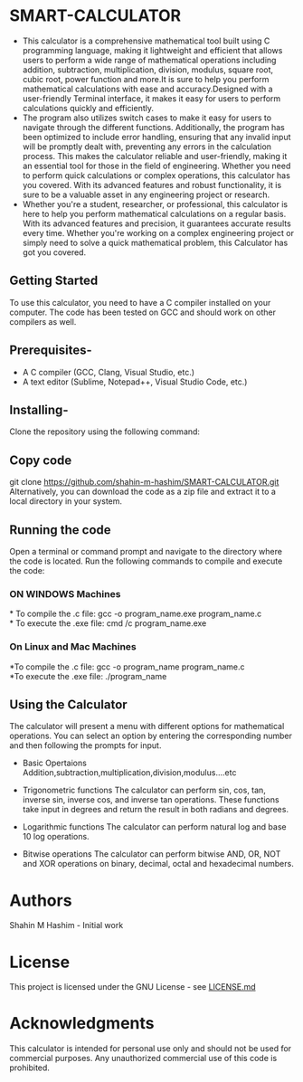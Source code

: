 # SMART-CALCULATOR
* This calculator is a comprehensive mathematical tool built using C programming language, making it lightweight and efficient that allows users to perform a wide range of mathematical operations including addition, subtraction, multiplication, division, modulus, square root, cubic root, power function and more.It is sure to help you perform mathematical calculations with ease and accuracy.Designed with a user-friendly Terminal interface, it makes it easy for users to perform calculations quickly and efficiently. 
* The program also utilizes switch cases to make it easy for users to navigate through the different functions. Additionally, the program has been optimized to include error handling, ensuring that any invalid input will be promptly dealt with, preventing any errors in the calculation process. This makes the calculator reliable and user-friendly, making it an essential tool for those in the field of engineering. Whether you need to perform quick calculations or complex operations, this calculator has you covered. With its advanced features and robust functionality, it is sure to be a valuable asset in any engineering project or research.
* Whether you're a student, researcher, or professional, this calculator is here to help you perform mathematical calculations on a regular basis. With its advanced features and precision, it guarantees accurate results every time. Whether you're working on a complex engineering project or simply need to solve a quick mathematical problem, this Calculator has got you covered.

## Getting Started

To use this calculator, you need to have a C compiler installed on your computer. The code has been tested on GCC and should work on other compilers as well.

## Prerequisites-
* A C compiler (GCC, Clang, Visual Studio, etc.)
* A text editor (Sublime, Notepad++, Visual Studio Code, etc.)

## Installing-
Clone the repository using the following command:

## Copy code
git clone https://github.com/shahin-m-hashim/SMART-CALCULATOR.git<br>
Alternatively, you can download the code as a zip file and extract it to a local directory in your system.

## Running the code
Open a terminal or command prompt and navigate to the directory where the code is located. Run the following commands to compile and execute the code:

<h3> ON WINDOWS Machines </h3> 
* To compile the .c file: gcc -o program_name.exe program_name.c <br>
* To execute the .exe file: cmd /c program_name.exe

<h3> On Linux and Mac Machines </h3>
*To compile the .c file: gcc -o program_name program_name.c <br>
*To execute the .exe file: ./program_name

## Using the Calculator
The calculator will present a menu with different options for mathematical operations. You can select an option by entering the corresponding number and then following the prompts for input.

* Basic Opertaions
Addition,subtraction,multiplication,division,modulus....etc

* Trigonometric functions
The calculator can perform sin, cos, tan, inverse sin, inverse cos, and inverse tan operations. These functions take input in degrees and return the result in both radians and degrees.

* Logarithmic functions
The calculator can perform natural log and base 10 log operations.

* Bitwise operations
The calculator can perform bitwise AND, OR, NOT and XOR operations on binary, decimal, octal and hexadecimal numbers.

# Authors
Shahin M Hashim - Initial work 

# License
This project is licensed under the GNU License - see <a href="https://github.com/shahin-m-hashim/SMART-CALCULATOR/blob/main/LICENSE">LICENSE.md</a>

# Acknowledgments
This calculator is intended for personal use only and should not be used for commercial purposes. 
Any unauthorized commercial use of this code is prohibited.
